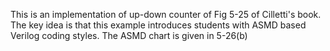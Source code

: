 This is an implementation of up-down counter of Fig 5-25 of Cilletti's book.
The key idea is that this example introduces students with ASMD based Verilog coding styles.
The ASMD chart is given in 5-26(b)